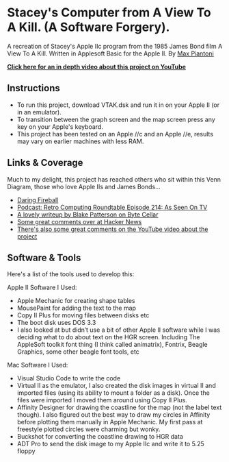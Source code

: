 # Stacey's Computer from A View To A Kill. (A Software Forgery).
A recreation of Stacey's Apple IIc program from the 1985 James Bond film A View To A Kill. Written in Applesoft Basic for the Apple II. By [Max Piantoni](https://www.maxpiantoni.com) 

**[Click here for an in depth video about this project on YouTube](https://youtu.be/YGVfwEEjRfs)**

## Instructions
- To run this project, download  VTAK.dsk and run it in on your Apple II (or in an emulator).
- To transition between the graph screen and the map screen press any key on your Apple's keyboard.
- This project has been tested on an Apple //c and an Apple //e, results may vary on earlier machines with less RAM.

## Links & Coverage
Much to my delight, this project has reached others who sit within this Venn Diagram, those who love Apple IIs and James Bonds...

- [Daring Fireball](https://daringfireball.net/linked/2021/01/02/piantoni-bond-apple-iic)
- [Podcast: Retro Computing Roundtable Episode 214: As Seen On TV](http://rcrpodcast.com/episodes/2020/6/4/rcr-episode-214-as-seen-on-tv.html)
- [A lovely writeup by Blake Patterson on Byte Cellar](https://bytecellar.com/2020/04/29/apple-c-scene-from-80s-bond-film-a-view-to-a-kill-perfectly-re-created-with-applesoft-basic/)
- [Some great comments over at Hacker News](https://news.ycombinator.com/item?id=23027207)
- [There's also some great comments on the YouTube video about the project](https://youtu.be/YGVfwEEjRfs)

## Software & Tools
Here's a list of the tools used to develop this:

Apple II Software I Used:
- Apple Mechanic for creating shape tables
- MousePaint for adding the text to the map
- Copy II Plus for moving files between disks etc
- The boot disk uses DOS 3.3
- I also looked at but didn’t use a bit of other Apple II software while I was deciding what to do about text on the HGR screen. Including The AppleSoft toolkit font thing (I think called animatrix), Fontrix, Beagle Graphics, some other beagle font tools, etc 

Mac Software I Used:
- Visual Studio Code to write the code
- Virtual II as the emulator, I also created the disk images in virtual II and imported files (using its ability to mount a folder as a disk). Once the files were imported I  moved them around using Copy II Plus.
- Affinity Designer for drawing the coastline for the map (not the label text though). I also figured out the best way to draw my circles in Affinity before plotting them manually in Apple Mechanic. My first pass at freestyle plotted circles were charming but wonky.
- Buckshot for converting the coastline drawing to HGR data
- ADT Pro to send the disk image to my Apple IIc and write it to 5.25 floppy


